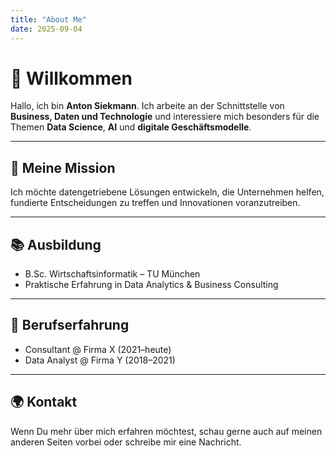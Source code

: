 ```yaml
---
title: "About Me"
date: 2025-09-04
---
```


# 👋 Willkommen

Hallo, ich bin **Anton Siekmann**.
Ich arbeite an der Schnittstelle von **Business, Daten und Technologie** und interessiere mich besonders für die Themen **Data Science**, **AI** und **digitale Geschäftsmodelle**.

---

## 🎯 Meine Mission

Ich möchte datengetriebene Lösungen entwickeln, die Unternehmen helfen, fundierte Entscheidungen zu treffen und Innovationen voranzutreiben.

---

## 📚 Ausbildung

- B.Sc. Wirtschaftsinformatik – TU München
- Praktische Erfahrung in Data Analytics & Business Consulting

---

## 💼 Berufserfahrung

- Consultant @ Firma X (2021–heute)
- Data Analyst @ Firma Y (2018–2021)

---

## 🌍 Kontakt

Wenn Du mehr über mich erfahren möchtest, schau gerne auch auf meinen anderen Seiten vorbei oder schreibe mir eine Nachricht.
